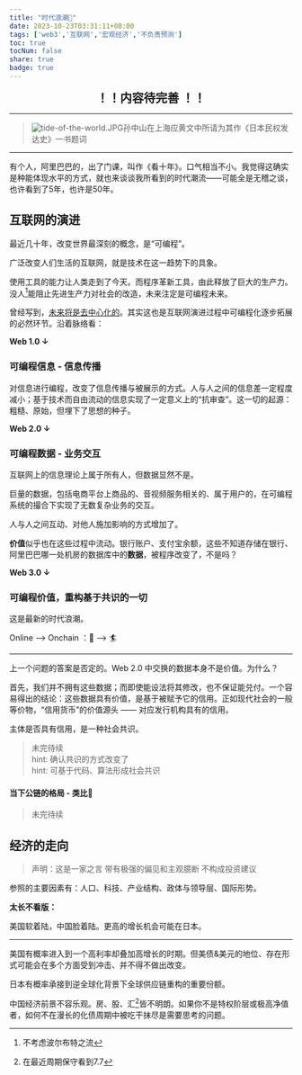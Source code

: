 ```yaml
---
title: "时代浪潮🌊"
date: 2023-10-23T03:31:11+08:00
tags: ['web3','互联网','宏观经济','不负责预测']
toc: true
tocNum: false
share: true
badge: true
---
```


<center><strong><span style="font-size: 1.5em">！！内容待完善 ！！</span></strong></center>

---

>![tide-of-the-world.JPG](https://cdn.jsdelivr.net/gh/AlexLiu2022/resources/img/tide-of-the-world.JPG)孙中山在上海应黄文中所请为其作《日本民权发达史》一书题词

---

有个人，阿里巴巴的，出了门课，叫作《看十年》。口气相当不小。我觉得这确实是种能体现水平的方式，就也来谈谈我所看到的时代潮流——可能全是无稽之谈，也许看到了5年，也许是50年。

## 互联网的演进 

最近几十年，改变世界最深刻的概念，是“可编程”。

广泛改变人们生活的互联网，就是技术在这一趋势下的具象。

使用工具的能力让人类走到了今天。而程序革新工具，由此释放了巨大的生产力。没人[^1]能阻止先进生产力对社会的改造，未来注定是可编程未来。

曾经写到，[未来将是去中心化的](https://eating.work/useful/decentralized-future/)。其实这也是互联网演进过程中可编程化逐步拓展的必然环节。沿着脉络看：

**Web 1.0 ↓**

### 可编程信息 - 信息传播

对信息进行编程，改变了信息传播与被展示的方式。人与人之间的信息差一定程度减小；基于技术而自由流动的信息实现了一定意义上的“抗审查”。这一切的起源：粗糙、原始，但埋下了思想的种子。

**Web 2.0 ↓**

### 可编程数据 - 业务交互

互联网上的信息理论上属于所有人，但数据显然不是。

巨量的数据，包括电商平台上商品的、音视频服务相关的、属于用户的，在可编程系统的撮合下实现了无数复杂业务的交互。

人与人之间互动、对他人施加影响的方式增加了。

**价值**似乎也在这些过程中流动。银行账户、支付宝余额，这些不知道存储在银行、阿里巴巴哪一处机房的数据库中的**数据**，被程序改变了，不是吗？

**Web 3.0 ↓**

### 可编程价值，重构基于共识的一切

这是最新的时代浪潮。

Online ——> Onchain ：🌊 ——> 🏄 

---

上一个问题的答案是否定的。Web 2.0 中交换的数据本身不是价值。为什么？

首先，我们并不拥有这些数据；而即使能设法将其修改，也不保证能兑付。一个容易得出的结论：这些数据具有价值，是基于被赋予它的信用。正如现代社会的一般等价物，“信用货币”的价值源头 —— 对应发行机构具有的信用。

主体是否具有信用，是一种社会共识。

> 未完待续 <br>
> hint: 确认共识的方式改变了<br>
> hint: 可基于代码、算法形成社会共识 



#### 当下公链的格局 - 类比📱

>未完待续

## 经济的走向

> 声明：这是一家之言 带有极强的偏见和主观臆断 不构成投资建议

参照的主要因素有：人口、科技、产业结构、政体与领导层、国际形势。

**太长不看版：** 

美国软着陆，中国脸着陆。更高的增长机会可能在日本。

---

美国有概率进入到一个高利率却叠加高增长的时期。但美债&美元的地位、存在形式可能会在多个方面受到冲击、并不得不做出改变。

日本有概率承接到逆全球化背景下全球供应链重构的重要份额。

中国经济前景不容乐观。房、股、汇[^2]皆不明朗。如果你不是特权阶层或极高净值者，如何不在漫长的化债周期中被吃干抹尽是需要思考的问题。

[^1]: 不考虑波尔布特之流
[^2]: 在最近周期保守看到7.7